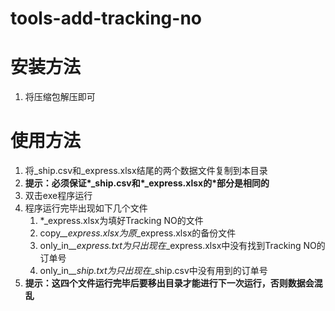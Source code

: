 # tools-add-tracking-no

# 安装方法
1. 将压缩包解压即可

# 使用方法
1. 将_ship.csv和_express.xlsx结尾的两个数据文件复制到本目录
1. **提示：必须保证\*_ship.csv和\*_express.xlsx的\*部分是相同的**
1. 双击exe程序运行
1. 程序运行完毕出现如下几个文件
	1. *_express.xlsx为填好Tracking NO的文件
	1. copy_*_express.xlsx为原*_express.xlsx的备份文件
	1. only_in_*_express.txt为只出现在*_express.xlsx中没有找到Tracking NO的订单号
	1. only_in_*_ship.txt为只出现在*_ship.csv中没有用到的订单号
1. **提示：这四个文件运行完毕后要移出目录才能进行下一次运行，否则数据会混乱**
